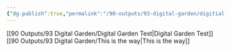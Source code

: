 ```yaml
---
{"dg-publish":true,"permalink":"/90-outputs/93-digital-garden/digitial-garden-test-2/"}
---
```


[[90 Outputs/93 Digital Garden/Digital Garden Test\|Digital Garden Test]]
[[90 Outputs/93 Digital Garden/This is the way\|This is the way]]